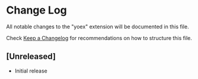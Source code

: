 # Change Log

All notable changes to the "yoex" extension will be documented in this file.

Check [Keep a Changelog](http://keepachangelog.com/) for recommendations on how to structure this file.

## [Unreleased]

- Initial release